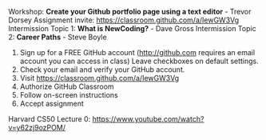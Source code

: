 Workshop: **Create your Github portfolio page using a text editor** - Trevor Dorsey
Assignment invite: https://classroom.github.com/a/IewGW3Vg
Intermission Topic 1: **What is NewCoding?** - Dave Gross
Intermission Topic 2: **Career Paths** - Steve Boyle

1. Sign up for a FREE GitHub account (http://github.com requires an email account you can access in class) Leave checkboxes on default settings.
2. Check your email and verify your GitHub account.
3. Visit https://classroom.github.com/a/IewGW3Vg
4. Authorize GitHub Classroom
5. Follow on-screen instructions
6. Accept assignment

Harvard CS50 Lecture 0: https://www.youtube.com/watch?v=y62zj9ozPOM/ 
